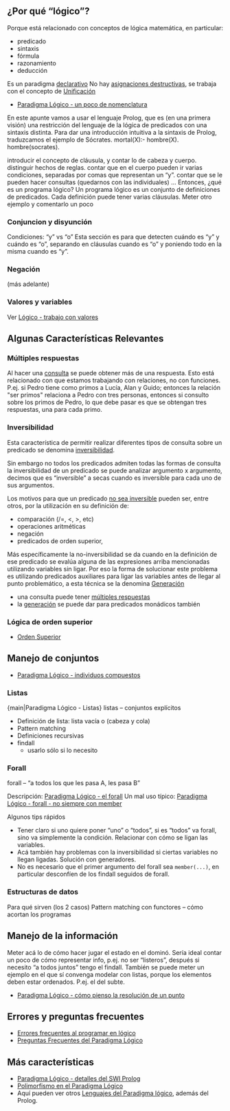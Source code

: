 ¿Por qué “lógico”?
------------------

Porque está relacionado con conceptos de lógica matemática, en particular:

-   predicado
-   sintaxis
-   fórmula
-   razonamiento
-   deducción

Es un paradigma [declarativo](declaratividad.md) No hay [asignaciones destructivas](transparencia-referencial--efecto-de-lado-y-asignacion-destructiva.md), se trabaja con el concepto de [Unificación](unificacion.md)

-   [Paradigma Lógico - un poco de nomenclatura](paradigma-logico---un-poco-de-nomenclatura.md)

En este apunte vamos a usar el lenguaje Prolog, que es (en una primera visión) una restricción del lenguaje de la lógica de predicados con una sintaxis distinta. Para dar una introducción intuitiva a la sintaxis de Prolog, traduzcamos el ejemplo de Sócrates. mortal(X):- hombre(X). hombre(socrates).

introducir el concepto de cláusula, y contar lo de cabeza y cuerpo. distinguir hechos de reglas. contar que en el cuerpo pueden ir varias condiciones, separadas por comas que representan un “y”. contar que se le pueden hacer consultas (quedarnos con las individuales) … Entonces, ¿qué es un programa lógico? Un programa lógico es un conjunto de definiciones de predicados. Cada definición puede tener varias cláusulas. Meter otro ejemplo y comentarlo un poco

### Conjuncion y disyunción

Condiciones: “y” vs “o” Esta sección es para que detecten cuándo es “y” y cuándo es “o”, separando en cláusulas cuando es “o” y poniendo todo en la misma cuando es “y”.

### Negación

(más adelante)

### Valores y variables

Ver [Lógico - trabajo con valores](logico---trabajo-con-valores.md)

Algunas Características Relevantes
----------------------------------

### Múltiples respuestas

Al hacer una [consulta](paradigma-logico---un-poco-de-nomenclatura-consultas.md) se puede obtener más de una respuesta. Esto está relacionado con que estamos trabajando con relaciones, no con funciones. P.ej. si Pedro tiene como primos a Lucía, Alan y Guido; entonces la relación "ser primos" relaciona a Pedro con tres personas, entonces si consulto sobre los primos de Pedro, lo que debe pasar es que se obtengan tres respuestas, una para cada primo.

### Inversibilidad

Esta característica de permitir realizar diferentes tipos de consulta sobre un predicado se denomina [inversibilidad](paradigma-logico---inversibilidad.md).

Sin embargo no todos los predicados admiten todas las formas de consulta la inversibilidad de un predicado se puede analizar argumento x argumento, decimos que es “inversible” a secas cuando es inversible para cada uno de sus argumentos.

Los motivos para que un predicado [no sea inversible](paradigma-logico---casos-de-no-inversibilidad.md) pueden ser, entre otros, por la utilización en su definición de:

-   comparación (/=, &lt;, &gt;, etc)
-   operaciones aritméticas
-   negación
-   predicados de orden superior,

Más específicamente la no-inversibilidad se da cuando en la definición de ese predicado se evalúa alguna de las expresiones arriba mencionadas utilizando variables sin ligar. Por eso la forma de solucionar este problema es utilizando predicados auxiliares para ligar las variables antes de llegar al punto problemático, a esta técnica se la denomina [Generación](generacion.md)

-   una consulta puede tener [múltiples respuestas](multiples-respuestas.md)
-   la [generación](paradigma-logico---generacion.md) se puede dar para predicados monádicos también

### Lógica de orden superior

-   [Orden Superior](orden-superior.md)

Manejo de conjuntos
-------------------

-   [Paradigma Lógico - individuos compuestos](paradigma-logico---individuos-compuestos.md)

### Listas

{main|Paradigma Lógico - Listas} listas – conjuntos explícitos

-   Definición de lista: lista vacía o (cabeza y cola)
-   Pattern matching
-   Definiciones recursivas
-   findall
    -   usarlo sólo si lo necesito

### Forall

forall – “a todos los que les pasa A, les pasa B”

Descripción: [Paradigma Lógico - el forall](paradigma-logico---el-forall.md)
Un mal uso típico: [Paradigma Lógico - forall - no siempre con member](paradigma-logico---forall---no-siempre-con-member.md)

Algunos tips rápidos

-   Tener claro si uno quiere poner “uno” o “todos”, si es “todos” va forall, sino va simplemente la condición. Relacionar con cómo se ligan las variables.
-   Acá también hay problemas con la inversibilidad si ciertas variables no llegan ligadas. Solución con generadores.
-   No es necesario que el primer argumento del forall sea `member(...)`, en particular desconfíen de los findall seguidos de forall.

### Estructuras de datos

Para qué sirven (los 2 casos) Pattern matching con functores – cómo acortan los programas

Manejo de la información
------------------------

Meter acá lo de cómo hacer jugar el estado en el dominó. Sería ideal contar un poco de cómo representar info, p.ej. no ser “listeros”, después si necesito “a todos juntos” tengo el findall. También se puede meter un ejemplo en el que sí convenga modelar con listas, porque los elementos deben estar ordenados. P.ej. el del subte.

-   [Paradigma Lógico - cómo pienso la resolución de un punto](paradigma-logico---como-pienso-la-resolucion-de-un-punto.md)

Errores y preguntas frecuentes
------------------------------

-   [Errores frecuentes al programar en lógico](errores-frecuentes-al-programar-en-logico.md)
-   [Preguntas Frecuentes del Paradigma Lógico](preguntas-frecuentes-del-paradigma-logico.md)

Más características
-------------------

-   [Paradigma Lógico - detalles del SWI Prolog](paradigma-logico---detalles-del-swi-prolog.md)
-   [Polimorfismo en el Paradigma Lógico](polimorfismo-en-el-paradigma-logico.md)
-   Aquí pueden ver otros [Lenguajes del Paradigma lógico](lenguajes-del-paradigma-logico.md), además del Prolog.

